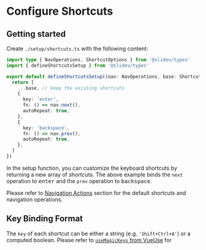 # Configure Shortcuts

<Environment type="client" />

## Getting started

Create `./setup/shortcuts.ts` with the following content:

```ts
import type { NavOperations, ShortcutOptions } from '@slidev/types'
import { defineShortcutsSetup } from '@slidev/types'

export default defineShortcutsSetup((nav: NavOperations, base: ShortcutOptions[]) => {
  return [
    ...base, // keep the existing shortcuts
    {
      key: 'enter',
      fn: () => nav.next(),
      autoRepeat: true,
    },
    {
      key: 'backspace',
      fn: () => nav.prev(),
      autoRepeat: true,
    },
  ]
})
```

In the setup function, you can customize the keyboard shortcuts by returning a new array of shortcuts. The above example binds the `next` operation to <kbd>enter</kbd> and the `prev` operation to <kbd>backspace</kbd>.

Please refer to [Navigation Actions](../guide/ui#navigation-actions) section for the default shortcuts and navigation operations.

## Key Binding Format

The `key` of each shortcut can be either a string (e.g. `'Shift+Ctrl+A'`) or a computed boolean. Please refer to [`useMagicKeys` from VueUse](https://vueuse.org/core/useMagicKeys/) for
